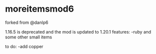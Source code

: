 # moreitemsmod6
forked from @danlp6


1.16.5 is deprecated and the mod is updated to 1.20.1
features:
 -ruby and some other small items
 
 to do:
  -add copper
